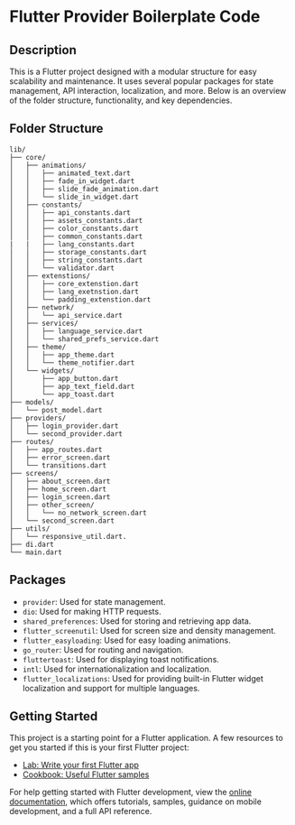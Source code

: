 
# Flutter Provider Boilerplate Code

## Description

This is a Flutter project designed with a modular structure for easy scalability and maintenance. It uses several popular packages for state management, API interaction, localization, and more. Below is an overview of the folder structure, functionality, and key dependencies.

## Folder Structure

```
lib/
├── core/
│   ├── animations/
│   │   ├── animated_text.dart
│   │   ├── fade_in_widget.dart
│   │   ├── slide_fade_animation.dart
│   │   └── slide_in_widget.dart
│   ├── constants/
│   │   ├── api_constants.dart
│   │   ├── assets_constants.dart
│   │   ├── color_constants.dart
│   │   ├── common_constants.dart
|   |   ├── lang_constants.dart
│   │   ├── storage_constants.dart
│   │   ├── string_constants.dart
│   │   └── validator.dart
│   ├── extenstions/
│   │   ├── core_extenstion.dart
│   │   ├── lang_exetnstion.dart
│   │   └── padding_extenstion.dart
│   ├── network/
│   │   └── api_service.dart
│   ├── services/
│   │   ├── language_service.dart
│   │   └── shared_prefs_service.dart
│   ├── theme/
│   │   ├── app_theme.dart
│   │   └── theme_notifier.dart
│   └── widgets/
│       ├── app_button.dart
│       ├── app_text_field.dart
│       └── app_toast.dart
├── models/
│   └── post_model.dart
├── providers/
│   ├── login_provider.dart
│   └── second_provider.dart
├── routes/
│   ├── app_routes.dart
│   ├── error_screen.dart
│   └── transitions.dart
├── screens/
│   ├── about_screen.dart
│   ├── home_screen.dart
│   ├── login_screen.dart
│   ├── other_screen/
│   │   └── no_network_screen.dart
│   └── second_screen.dart
├── utils/
│   └── responsive_util.dart.
├── di.dart
└── main.dart
```

## Packages

* `provider`: Used for state management.
* `dio`: Used for making HTTP requests.
* `shared_preferences`: Used for storing and retrieving app data.
* `flutter_screenutil`: Used for screen size and density management.
* `flutter_easyloading`: Used for easy loading animations.
* `go_router`: Used for routing and navigation.
* `fluttertoast`: Used for displaying toast notifications.
* `intl`: Used for internationalization and localization.
* `flutter_localizations`: Used for providing built-in Flutter widget localization and support for multiple languages.

## Getting Started

This project is a starting point for a Flutter application. A few resources to get you started if this is your first Flutter project:

* [Lab: Write your first Flutter app](https://docs.flutter.dev/get-started/codelab)
* [Cookbook: Useful Flutter samples](https://docs.flutter.dev/cookbook)

For help getting started with Flutter development, view the [online documentation](https://docs.flutter.dev/), which offers tutorials, samples, guidance on mobile development, and a full API reference.